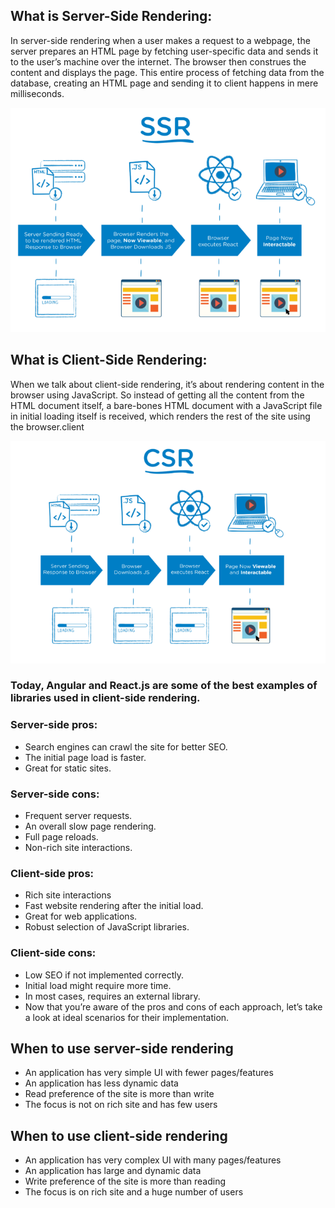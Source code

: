 ## What is Server-Side Rendering:
In server-side rendering when a user makes a request to a webpage, the server prepares an HTML page by fetching user-specific data and sends it to the user’s machine over the internet. The browser then construes the content and displays the page. This entire process of fetching data from the database, creating an HTML page and sending it to client happens in mere milliseconds.

![Server](/img/server-side.png "Server")
## What is Client-Side Rendering:

When we talk about client-side rendering, it’s about rendering content in the browser using JavaScript. So instead of getting all the content from the HTML document itself, a bare-bones HTML document with a JavaScript file in initial loading itself is received, which renders the rest of the site using the browser.client

![Client](/img/client-side.png "Client")
### Today, Angular and React.js are some of the best examples of libraries used in client-side rendering.  

### Server-side pros:
- Search engines can crawl the site for better SEO.
- The initial page load is faster.
- Great for static sites.
### Server-side cons:
- Frequent server requests.
- An overall slow page rendering.
- Full page reloads.
- Non-rich site interactions.
### Client-side pros:
- Rich site interactions
- Fast website rendering after the initial load.
- Great for web applications.
- Robust selection of JavaScript libraries.
### Client-side cons:
- Low SEO if not implemented correctly.
- Initial load might require more time.
- In most cases, requires an external library.
- Now that you’re aware of the pros and cons of each approach, let’s take a look at ideal scenarios for their implementation.

## When to use server-side rendering
- An application has very simple UI with fewer pages/features
- An application has less dynamic data
- Read preference of the site is more than write
- The focus is not on rich site and has few users
## When to use client-side rendering
- An application has very complex UI with many pages/features
- An application has large and dynamic data
- Write preference of the site is more than reading
- The focus is on rich site and a huge number of users
